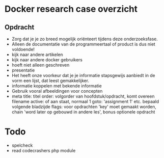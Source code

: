 # Docker research case overzicht


## Opdracht
- Zorg dat je je zo breed mogelijk oriënteert tijdens deze onderzoeksfase.
- Alleen de documentatie van de programmeertaal of product is dus niet voldoende! 
- kijk naar andere artikelen
- kijk naar andere docker gebruikers
- hoeft niet alleen geschreven
- presentatie
- Het heeft onze voorkeur dat je je informatie stapsgewijs aanbiedt in de vorm een lijst, dat leest gemakkelijker.
- informatie koppelen met bekende informatie
- Gebruik vooral afbeeldingen voor concepten
- meta
    title: titel
    order: volgorder van hoofdstuk/opdracht, komt overeen filename
    active: of aan staat, normaal 1
    goto: 'assignment 1' etc. bepaald volgende bladzijde
    flags: voor opdrachten 'key' moet gemaakt worden, chain 'word later op gebouwd in andere les', bonus optionele opdracht


# Todo
- spelcheck
- read codecrashers php module

